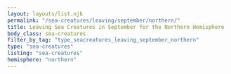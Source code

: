```yaml
---
layout: layouts/list.njk
permalink: "/sea-creatures/leaving/september/northern/"
title: Leaving Sea Creatures in September for the Northern Hemisphere
body_class: sea-creatures
filter_by_tag: "type_seacreatures_leaving_september_northern"
type: "sea-creatures"
listing: "sea-creatures"
hemisphere: "northern"
---
```

